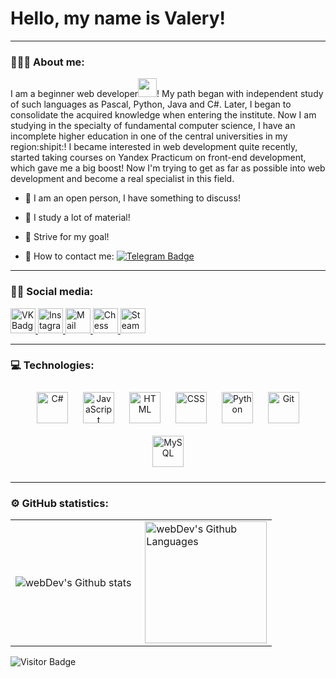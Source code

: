 
# Hello, my name is Valery!

---

### 👨🏻‍💻 About me:

I am a beginner web developer<img src="https://media.giphy.com/media/WUlplcMpOCEmTGBtBW/giphy.gif" width="30px">! My path began with independent study of such languages as Pascal, Python, Java and C#. Later, I began to consolidate the acquired knowledge when entering the institute. Now I am studying in the specialty of fundamental computer science, I have an incomplete higher education in one of the central universities in my region:shipit:! I became interested in web development quite recently, started taking courses on Yandex Practicum on front-end development, which gave me a big boost! Now I'm trying to get as far as possible into web development and become a real specialist in this field.

<!-- <p align="center">
 <img width="600" src="assets/github-snake.svg" alt="snake"/>
</p> -->

- :two_men_holding_hands: I am an open person, I have something to discuss!

- :blue_book: I study a lot of material!

- :running: Strive for my goal!

- :thought_balloon: How to contact me: [![Telegram Badge](https://img.shields.io/badge/-vgartg-blue?style=flat&logo=Telegram&logoColor=white)](https://t.me/vgartg)

---

### 🤝🏻 Social media:

  <div id="badges">
    <a href="https://vk.com/vgartg" target="_blank">
      <img src="https://cdn-icons-png.flaticon.com/512/145/145813.png" width="40" height="40" alt="VK Badge"/>
    </a>
    <a href="https://instagram.com/vgartg" target="_blank">
      <img src="https://cdn-icons-png.flaticon.com/512/2111/2111463.png" width="40" height="40" alt="Instagram Badge"/>
    </a>
   <a href="mailto:gopik539@mail.com" terget="_blank">
    <img src="https://cdn-icons-png.flaticon.com/512/2611/2611659.png" width="40" height="40" alt="Mail Badge"/>
   </a>
   <a href="https://lichess.org/@/GROSSMEISTEER" target="_blank">
    <img src="https://cdn-icons-png.flaticon.com/512/1253/1253677.png" width="40" height="40" alt="Chess Badge"/>
   </a>
   <a href="https://steamcommunity.com/id/vgartg" target="_blank">
    <img src="https://cdn-icons-png.flaticon.com/512/3670/3670233.png" width="40" height="40" alt="Steam Badge"/>
   </a>
  </div>

 

 ---
 
 ### 💻 Technologies:

<div>
<div align="center">  

<a href="https://docs.microsoft.com/en-us/dotnet/csharp/" target="_blank"><img style="margin: 10px" src="https://profilinator.rishav.dev/skills-assets/csharp-original.svg" alt="C#" height="50" /></a>
<a href="https://www.java.com/ru/" target="_blank"><img style="margin: 10px" src="https://cdn-icons-png.flaticon.com/512/1199/1199124.png" alt="JavaScript" height="50" /></a>
<a href="https://html.com/html5/" target="_blank"><img style="margin: 10px" src="https://cdn-icons-png.flaticon.com/512/174/174854.png" alt="HTML" height="50" /></a>
<a href="https://www.w3schools.com/w3css/default.asp" target="_blank"><img style="margin: 10px" src="https://cdn-icons-png.flaticon.com/512/732/732190.png" alt="CSS" height="50" /></a>
<a href="https://www.python.org/" target="_blank"><img style="margin: 10px" src="https://profilinator.rishav.dev/skills-assets/python-original.svg" alt="Python" height="50" /></a>
<a href="https://github.com/" target="_blank"><img style="margin: 10px" src="https://profilinator.rishav.dev/skills-assets/git-scm-icon.svg" alt="Git" height="50" /></a>
<a href="https://www.mysql.com/" target="_blank"><img style="margin: 10px" src="https://profilinator.rishav.dev/skills-assets/mysql-original-wordmark.svg" alt="MySQL" height="50" /></a>
  </div>
</div> 

---

### ⚙️ GitHub statistics:

<table>
  <tr>
    <td>
      <img align="left" src="http://github-readme-streak-stats.herokuapp.com?user=vgartg&theme=dark&background=000000" alt="webDev's Github stats" />
    </td>
    <td>
      <img height="195px" align="right" alt="webDev's Github Languages" src="https://github-readme-stats-sigma-five.vercel.app/api/top-langs/?username=vgartg&layout=compact&theme=vision-friendly-dark"/>
    </td>
  </tr>
</table>

![Visitor Badge](https://visitor-badge.laobi.icu/badge?page_id=vgartg)

